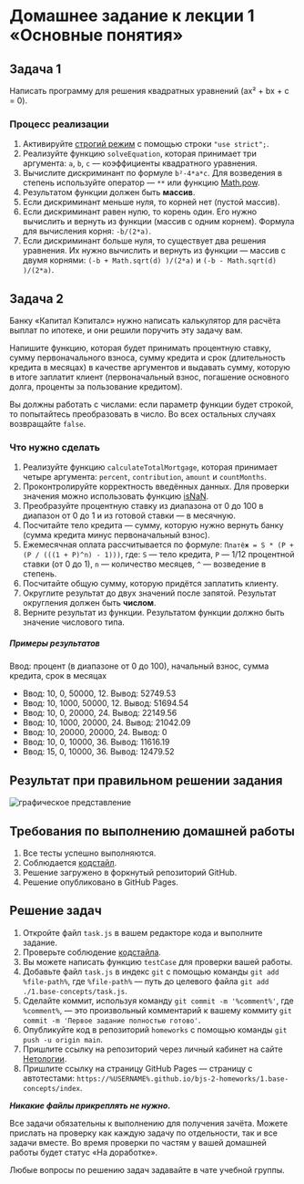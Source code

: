# Домашнее задание к лекции 1 «Основные понятия»

## Задача 1

Написать программу для решения квадратных уравнений (ax² + bx + c = 0).

### Процесс реализации
1. Активируйте [строгий режим](https://learn.javascript.ru/strict-mode) c помощью строки `"use strict";`.
2. Реализуйте функцию `solveEquation`, которая принимает три аргумента: `a`, `b`, `c` — коэффициенты квадратного уравнения.
3. Вычислите дискриминант по формуле `b²-4*a*c`. Для возведения в степень используйте оператор — `**` или функцию [Math.pow](https://developer.mozilla.org/ru/docs/Web/JavaScript/Reference/Global_Objects/Math/pow).
4. Результатом функции должен быть **массив**.
5. Если дискриминант меньше нуля, то корней нет (пустой массив).
6. Если дискриминант равен нулю, то корень один. Его нужно вычислить и вернуть из функции (массив с одним корнем). Формула для вычисления корня: `-b/(2*a)`.
7. Если дискриминант больше нуля, то существует два решения уравнения. Их нужно вычислить и вернуть из функции — массив с двумя корнями: `(-b + Math.sqrt(d) )/(2*a)` и `(-b - Math.sqrt(d) )/(2*a)`.

## Задача 2

Банку «Капитал Кэпиталс» нужно написать калькулятор для расчёта выплат по ипотеке, и они решили поручить эту задачу вам. 

Напишите функцию, которая будет принимать процентную ставку, сумму первоначального взноса, сумму кредита и срок (длительность кредита в месяцах) в качестве аргументов и выдавать сумму, которую в итоге заплатит клиент (первоначальный взнос, погашение основного долга, проценты за пользование кредитом). 

Вы должны работать с числами: если параметр функции будет строкой, то попытайтесь преобразовать в число. Во всех остальных случаях возвращайте `false`.

### Что нужно сделать
1. Реализуйте функцию `calculateTotalMortgage`, которая принимает четыре аргумента: `percent`, `contribution`, `amount` и `countMonths`.
2. Проконтролируйте корректность введённых данных. Для проверки значения можно использовать функцию [isNaN](https://developer.mozilla.org/ru/docs/Web/JavaScript/Reference/Global_Objects/isNaN).
3. Преобразуйте процентную ставку из диапазона от 0 до 100 в диапазон от 0 до 1 и из готовой ставки — в месячную.
4. Посчитайте тело кредита — сумму, которую нужно вернуть банку (сумма кредита минус первоначальный взнос).
5. Ежемесячная оплата рассчитывается по формуле: `Платёж = S * (P + (P / (((1 + P)^n) - 1)))`, где:
`S` — тело кредита, `P` — 1/12 процентной ставки (от 0 до 1), `n` — количество месяцев, `^` — возведение в степень.
6. Посчитайте общую сумму, которую придётся заплатить клиенту.
7. Округлите результат до двух значений после запятой. Результат округления должен быть **числом**.
8. Верните результат из функции. Результатом функции должно быть значение числового типа.

##### Примеры результатов

Ввод: процент (в диапазоне от 0 до 100), начальный взнос, сумма кредита, срок в месяцах

* Ввод: 10, 0, 50000, 12. Вывод: 52749.53
* Ввод: 10, 1000, 50000, 12. Вывод: 51694.54
* Ввод: 10, 0, 20000, 24. Вывод: 22149.56
* Ввод: 10, 1000, 20000, 24. Вывод: 21042.09
* Ввод: 10, 20000, 20000, 24. Вывод: 0
* Ввод: 10, 0, 10000, 36. Вывод: 11616.19
* Ввод: 15, 0, 10000, 36. Вывод: 12479.52

## Результат при правильном решении задания
![графическое представление](../Jasmine/results/sucessed_tasks_1.png)

## Требования по выполнению домашней работы

1. Все тесты успешно выполняются.
2. Соблюдается [кодстайл](https://github.com/netology-code/codestyle/tree/master/js#%D0%BF%D1%80%D0%B0%D0%B2%D0%B8%D0%BB%D0%B0-%D0%BE%D1%84%D0%BE%D1%80%D0%BC%D0%BB%D0%B5%D0%BD%D0%B8%D1%8F-javascript-%D0%BA%D0%BE%D0%B4%D0%B0).
3. Решение загружено в форкнутый репозиторий GitHub.
4. Решение опубликовано в GitHub Pages.

## Решение задач
1. Откройте файл `task.js` в вашем редакторе кода и выполните задание. <br>
2. Проверьте соблюдение [кодстайла](https://github.com/netology-code/codestyle/tree/master/js#%D0%BF%D1%80%D0%B0%D0%B2%D0%B8%D0%BB%D0%B0-%D0%BE%D1%84%D0%BE%D1%80%D0%BC%D0%BB%D0%B5%D0%BD%D0%B8%D1%8F-javascript-%D0%BA%D0%BE%D0%B4%D0%B0).
3. Вы можете написать функцию `testCase` для проверки вашей работы. <br>
4. Добавьте файл `task.js` в индекс `git` с помощью команды `git add %file-path%`, где `%file-path%` — путь до целевого файла `git add ./1.base-concepts/task.js`. <br>
5. Сделайте коммит, используя команду `git commit -m '%comment%'`, где `%comment%`, — это произвольный комментарий к вашему коммиту `git commit -m 'Первое задание полностью готово'`. <br>
6. Опубликуйте код в репозиторий `homeworks` с помощью команды `git push -u origin main`.<br>
7. Пришлите ссылку на репозиторий через личный кабинет на сайте [Нетологии](https://netology.ru/).<br>
8. Пришлите ссылку на страницу GitHub Pages — страницу с автотестами: `https://%USERNAME%.github.io/bjs-2-homeworks/1.base-concepts/index`.

**_Никакие файлы прикреплять не нужно._**

Все задачи обязательны к выполнению для получения зачёта. Можете прислать на проверку как каждую задачу по отдельности, так и все задачи вместе. Во время проверки по частям у вашей домашней работы будет статус «На доработке».

Любые вопросы по решению задач задавайте в чате учебной группы.

